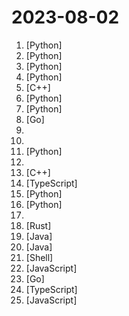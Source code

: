 # 2023-08-02

1. [](https://github.comundefined "Linux, Jenkins, AWS, SRE, Prometheus, Docker, Python, Ansible, Git, Kubernetes, Terraform, OpenStack, SQL, NoSQL, Azure, GCP, DNS, Elastic, Network, Virtualization. DevOps Interview Questions") [Python]
2. [](https://github.comundefined "All Algorithms implemented in Python") [Python]
3. [](https://github.comundefined "fsociety Hacking Tools Pack – A Penetration Testing Framework") [Python]
4. [](https://github.comundefined "An AI personal assistant for your digital brain") [Python]
5. [](https://github.comundefined "Python compiler") [C++]
6. [](https://github.comundefined "Universal and Transferable Attacks on Aligned Language Models") [Python]
7. [](https://github.comundefined "Gorilla: An API store for LLMs") [Python]
8. [](https://github.comundefined "Package gorilla/mux is a powerful HTTP router and URL matcher for building Go web servers with 🦍") [Go]
9. [](https://github.comundefined "A checklist of anyone practicing Site Reliability Engineering") 
10. [](https://github.comundefined "Community curated list of templates for the nuclei engine to find security vulnerabilities.") 
11. [](https://github.comundefined "Tracking Anything in High Quality") [Python]
12. [](https://github.comundefined "Verified darknet market and darknet service links on the Tor Network") 
13. [](https://github.comundefined "Fast inference engine for Transformer models") [C++]
14. [](https://github.comundefined "One API for plugins and datasets, one interface for prompt engineering and visual operation, all for creating powerful AI applications.") [TypeScript]
15. [](https://github.comundefined "Large Language Model Text Generation Inference") [Python]
16. [](https://github.comundefined "The premier source of truth powering network automation. Open source under Apache 2. Public demo: https://demo.netbox.dev") [Python]
17. [](https://github.comundefined "A huge chunk of my personal notes since I started playing CTFs and working as a Red Teamer.") 
18. [](https://github.comundefined "2D raster & vector editor that melds traditional layers & tools with a modern node-based, fully non-destructive procedural workflow.") [Rust]
19. [](https://github.comundefined "StarRocks is a next-gen sub-second MPP database for full analytics scenarios, including multi-dimensional analytics, real-time analytics and ad-hoc query.") [Java]
20. [](https://github.comundefined "Style and Grammar Checker for 25+ Languages") [Java]
21. [](https://github.comundefined "Everything required to run your own Base node") [Shell]
22. [](https://github.comundefined "30 Days of React challenge is a step by step guide to learn React in 30 days. These videos may help too: https://www.youtube.com/channel/UC7PNRuno1rzYPb1xLa4yktw") [JavaScript]
23. [](https://github.comundefined "Kubernetes Native Policy Management") [Go]
24. [](https://github.comundefined "Open Source Education Platform") [TypeScript]
25. [](https://github.comundefined "📝 Algorithms and data structures implemented in JavaScript with explanations and links to further readings") [JavaScript]

